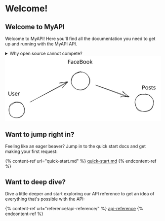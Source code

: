 # Welcome!

## Welcome to MyAPI

Welcome to MyAPI! Here you'll find all the documentation you need to get up and running with the MyAPI API.

<details>

<summary>Why open source cannot compete?</summary>

sdafsd

af

das

fasd

f

sdaf

sdaf

asd

fdsa

f

</details>

<img src=".gitbook/assets/file.excalidraw.svg" alt="" class="gitbook-drawing">

## Want to jump right in?

Feeling like an eager beaver? Jump in to the quick start docs and get making your first request:

{% content-ref url="quick-start.md" %}
[quick-start.md](quick-start.md)
{% endcontent-ref %}

## Want to deep dive?

Dive a little deeper and start exploring our API reference to get an idea of everything that's possible with the API:

{% content-ref url="reference/api-reference/" %}
[api-reference](reference/api-reference/)
{% endcontent-ref %}

